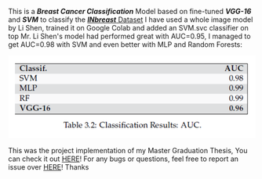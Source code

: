 This is a **_Breast Cancer Classification_** Model based on fine-tuned **_VGG-16_** and _**SVM**_ to classify the [**_INbreast_** Dataset](https://drive.google.com/file/d/19n-p9p9C0eCQA1ybm6wkMo-bbeccT_62/view?usp=sharing)
I have used a whole image model by Li Shen, trained it on Google Colab and added an SVM.svc classifier on top
Mr. Li Shen's model had performed great with AUC=0.95, I managed to get AUC=0.98 with SVM and even better with MLP and Random Forests:

![AUC-results](assets/images/AUC-results.PNG)

This was the project implementation of my Master Graduation Thesis, You can check it out [HERE](https://www.researchgate.net/publication/361441022_Medical_Images_Classification_Based_on_Deep_Features_Extraction_Exploiting_Transfer_Learning)!
For any bugs or questions, feel free to report an issue over [HERE](https://github.com/iamaminebriki/Breast-Cancer-Classification-with-VGG16-and-SVM/issues)! Thanks
